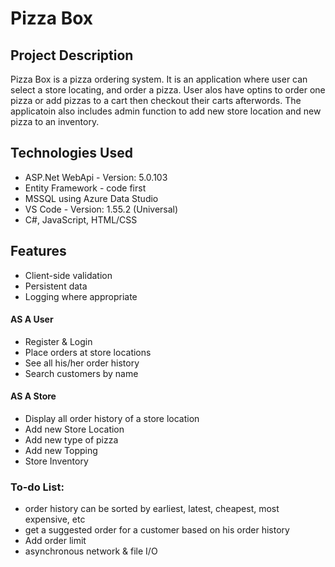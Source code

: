  # Pizza Box

 ## Project Description
 Pizza Box is a pizza ordering system. It is an application where user can select a store locating, and
 order a pizza. User alos have optins to order one pizza or add pizzas to a cart then checkout their carts
 afterwords. The applicatoin also includes admin function to add new store location and new pizza to an inventory.  

## Technologies Used
* ASP.Net WebApi - Version: 5.0.103
* Entity Framework - code first
* MSSQL using Azure Data Studio
* VS Code - Version: 1.55.2 (Universal)
* C#, JavaScript, HTML/CSS

## Features
* Client-side validation 
* Persistent data
* Logging where appropriate

#### AS A User
* Register & Login
* Place orders at store locations
* See all his/her order history 
* Search customers by name

#### AS A Store
* Display all order history of a store location
* Add new Store Location
* Add new type of pizza
* Add new Topping  
* Store Inventory

### To-do List:
* order history can be sorted by earliest, latest, cheapest, most expensive, etc
* get a suggested order for a customer based on his order history
* Add order limit 
* asynchronous network & file I/O
